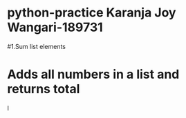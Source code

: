 # python-practice Karanja Joy Wangari-189731
#1.Sum list elements
# Adds all numbers in  a list and returns total
I
